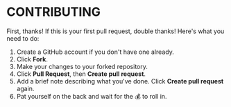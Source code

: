 # CONTRIBUTING

First, thanks! If this is your first pull request, double thanks! Here's what you need to do:

1. Create a GitHub account if you don't have one already.
2. Click **Fork**.
3. Make your changes to your forked repository.
4. Click **Pull Request**, then **Create pull request**.
5. Add a brief note describing what you've done. Click **Create pull request** again.
6. Pat yourself on the back and wait for the 💰 to roll in.